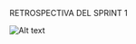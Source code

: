 RETROSPECTIVA DEL SPRINT 1

![Alt text](https://media.discordapp.net/attachments/1114643571967021119/1130913681090281593/retro_2.jpg?width=633&height=475)

